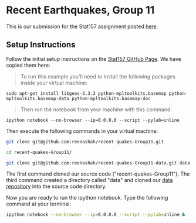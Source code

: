# Recent Earthquakes, Group 11

This is our submission for the Stat157 assignment posted [here](https://github.com/stat157/recent-quakes).

## Setup Instructions

Follow the initial setup instructions on the [Stat157 GitHub Page](https://github.com/stat157/recent-quakes).  We have copied them here:

> To run this example you'll need to install the following packages
> inside your virtual machine:

    sudo apt-get install libgeos-3.3.3 python-mpltoolkits.basemap python-mpltoolkits.basemap-data python-mpltoolkits.basemap-doc

>Then run the notebook from your machine with this command:

    ipython notebook --no-browser --ip=0.0.0.0 --script --pylab=inline


Then execute the following commands in your virtual machine:

```sh
git clone git@github.com:reenashah/recent-quakes-Group11.git

cd recent-quakes-Group11/

git clone git@github.com:reenashah/recent-quakes-Group11-data.git data
```

The first command cloned our source code ("recent-quakes-Group11").  The third command created a directory called "data" and cloned our [data repository](https://github.com/reenashah/recent-quakes-Group11-data) into the source code directory.

Now you are ready to run the ipython notebook.  Type the following command at your terminal:

```sh
ipython notebook --no-browser --ip=0.0.0.0 --script --pylab=inline &
```

